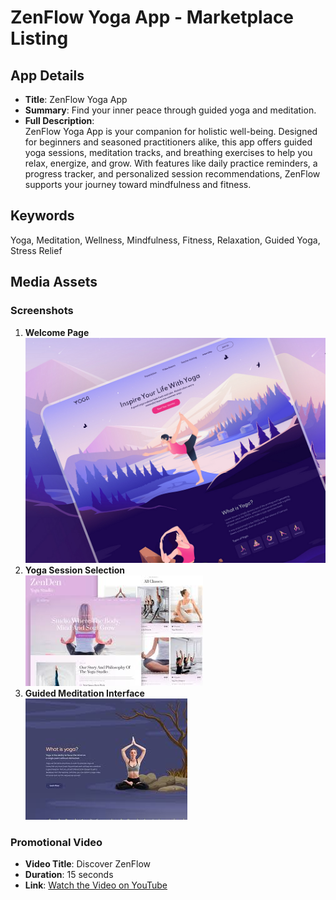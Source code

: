 # ZenFlow Yoga App - Marketplace Listing

## App Details
- **Title**: ZenFlow Yoga App  
- **Summary**: Find your inner peace through guided yoga and meditation.  
- **Full Description**:  
  ZenFlow Yoga App is your companion for holistic well-being. Designed for beginners and seasoned practitioners alike, this app offers guided yoga sessions, meditation tracks, and breathing exercises to help you relax, energize, and grow. With features like daily practice reminders, a progress tracker, and personalized session recommendations, ZenFlow supports your journey toward mindfulness and fitness.

## Keywords  
Yoga, Meditation, Wellness, Mindfulness, Fitness, Relaxation, Guided Yoga, Stress Relief  

## Media Assets  
### Screenshots  
1. **Welcome Page**  
   ![Landing page](assets/LP.jpg)
2. **Yoga Session Selection**  
   ![Screenshot 2](assets/yoga2.jpg)  
3. **Guided Meditation Interface**  
   ![Screenshot 3](assets/yoga3.jpg)  


### Promotional Video  
- **Video Title**: Discover ZenFlow  
- **Duration**: 15 seconds  
- **Link**: [Watch the Video on YouTube](https://www.youtube.com/embed/hJbRpHZr_d0?si=qsLrKNRPS6m4Dcq1)


